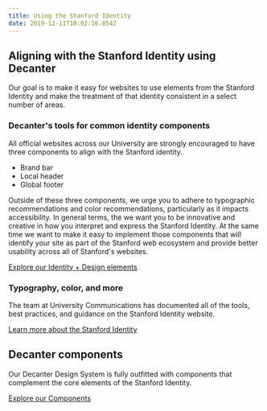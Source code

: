 ```yaml
---
title: Using the Stanford Identity
date: 2019-12-11T18:02:16.854Z
---
```


## Aligning with the Stanford Identity using Decanter

Our goal is to make it easy for websites to  use elements from the Stanford Identity and make the treatment of that identity consistent in a select number of areas. 

### Decanter's tools for common identity components

All official websites across our University are strongly encouraged to have three components to align with the Stanford identity. 

* Brand bar
* Local header 
* Global footer 

Outside of these three components, we urge you to adhere to typographic recommendations and color recommendations, particularly as it impacts accessibility. In general terms, the we want you to be innovative and creative in how you interpret and express the Stanford Identity. At the same time we want to make it easy to implement those components that will identify your site as part of the Stanford web ecosystem and provide better usability across all of Stanford's websites.

<p><a href="https:/page/brand-design-elements/" class="su-link su-link--action">Explore our Identity + Design elements </a></p>

### Typography, color, and more

The team at University Communications has documented all of the tools, best practices, and guidance on the Stanford Identity website. 

<a href="https://identity.stanford.edu/" class="su-link su-link--action">Learn more about the Stanford Identity</a></p>

## Decanter components

Our Decanter Design System is fully outfitted with components that complement the core elements of the Stanford Identity.

<p><a href="/page/components/" class="su-link su-link--action">Explore our Components</a></p>
